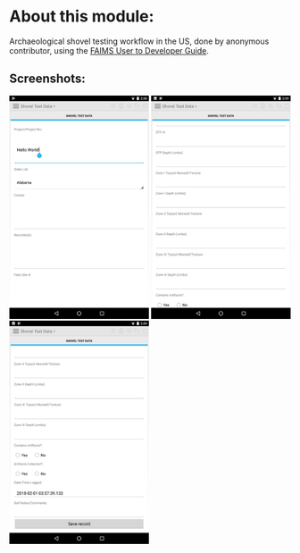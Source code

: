 # About this module:
Archaeological shovel testing workflow in the US, done by anonymous contributor, using the [FAIMS User to Developer Guide](https://www.fedarch.org/support/#3).

## Screenshots:

<p align="left">
  <img src="https://github.com/FAIMS/Shovel_test/blob/master/screenshots/Screenshot_20180201-145857.png" width="250"/>
  <img src="https://github.com/FAIMS/Shovel_test/blob/master/screenshots/Screenshot_20180201-145903.png" width="250"/>
  <img src="https://github.com/FAIMS/Shovel_test/blob/master/screenshots/Screenshot_20180201-145908.png" width="250"/>
</p>
